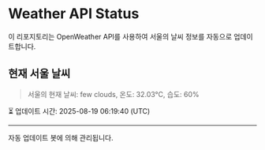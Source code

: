 
# Weather API Status

이 리포지토리는 OpenWeather API를 사용하여 서울의 날씨 정보를 자동으로 업데이트합니다.

## 현재 서울 날씨
> 서울의 현재 날씨: few clouds, 온도: 32.03°C, 습도: 60%

⏳ 업데이트 시간: 2025-08-19 06:19:40 (UTC)

---
자동 업데이트 봇에 의해 관리됩니다.

